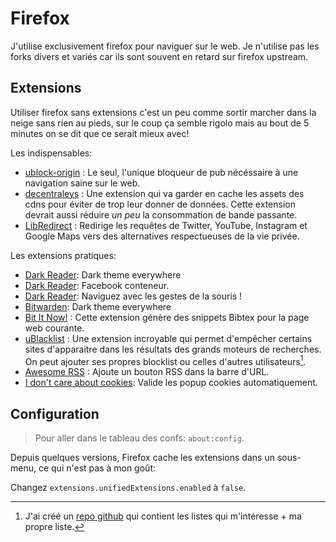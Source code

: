 # Firefox

J'utilise exclusivement firefox pour naviguer sur le web. Je n'utilise pas les forks divers et variés car ils sont souvent en retard sur firefox upstream.

## Extensions

Utiliser firefox sans extensions c'est un peu comme sortir marcher dans la neige sans rien au pieds, sur le coup ça semble rigolo mais au bout de 5 minutes on se dit que ce serait mieux avec!

Les indispensables:

- [ublock-origin](https://addons.mozilla.org/fr/firefox/addon/ublock-origin/) : Le seul, l'unique bloqueur de pub nécéssaire à une navigation saine sur le web.
- [decentraleys](https://decentraleyes.org/) : Une extension qui va garder en cache les assets des cdns pour éviter de trop leur donner de données. Cette extension devrait aussi réduire *un peu* la consommation de bande passante.
- [LibRedirect](https://addons.mozilla.org/en-US/firefox/addon/libredirect/) : Redirige les requêtes de Twitter, YouTube, Instagram et Google Maps vers des alternatives respectueuses de la vie privée.

Les extensions pratiques:

- [Dark Reader](https://addons.mozilla.org/fr/firefox/addon/darkreader): Dark theme everywhere
- [Dark Reader](https://addons.mozilla.org/fr/firefox/addon/facebook-container): Facebook conteneur.
- [Dark Reader](https://addons.mozilla.org/fr/firefox/addon/gesturefy): Naviguez avec les gestes de la souris !
- [Bitwarden](https://addons.mozilla.org/fr/firefox/addon/bitwarden-password-manager): Dark theme everywhere
- [Bit It Now!](https://addons.mozilla.org/fr/firefox/addon/bibitnow/) : Cette extension génère des snippets Bibtex pour la page web courante.
- [uBlacklist](https://addons.mozilla.org/fr/firefox/addon/ublacklist/) : Une extension incroyable qui permet d'empêcher certains sites d'apparaitre dans les résultats des grands moteurs de recherches. On peut ajouter ses propres blocklist ou celles d'autres utilisateurs[^repogithub].
- [Awesome RSS](https://addons.mozilla.org/fr/firefox/addon/awesome-rss/) : Ajoute un bouton RSS dans la barre d'URL.
- [I don't care about cookies](https://www.i-dont-care-about-cookies.eu/): Valide les popup cookies automatiquement.

[^repogithub]:J'ai créé un [repo github](https://github.com/slashformotion/ublacklist) qui contient les listes qui m'intéresse + ma propre liste.

## Configuration

> Pour aller dans le tableau des confs: `about:config`.

Depuis quelques versions, Firefox cache les extensions dans un sous-menu, ce qui n'est pas à mon goût:
    
Changez `extensions.unifiedExtensions.enabled` à `false`.
